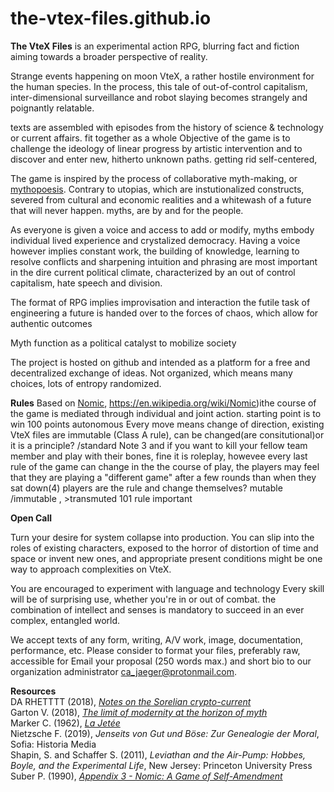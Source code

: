 # the-vtex-files.github.io
**The VteX Files** is an experimental action RPG, 
 blurring fact and fiction 
aiming towards a broader perspective of reality. 

Strange events happening on moon VteX, a rather hostile environment for the human species. In the process, this tale of out-of-control capitalism, inter-dimensional surveillance and robot slaying becomes strangely and poignantly relatable. 

texts are assembled with episodes from the history of science & technology or current affairs.
fit together as a whole
Objective of the game is to challenge the ideology of linear progress by artistic intervention and to discover and enter new, hitherto unknown paths. 
getting rid self-centered, 

The game is inspired by the process of collaborative myth-making, or [mythopoesis](https://en.wikipedia.org/wiki/Mythopoeia). 
Contrary to utopias, which are instutionalized constructs, severed from cultural and economic realities and a whitewash of a future that will never happen.
 myths, are by and for the people. 

As everyone is given a voice and access to add or modify, myths embody individual lived experience and crystalized democracy. 
Having a voice however implies constant work, the building of knowledge, learning to resolve conflicts and sharpening intuition and phrasing are most important in the dire current political climate, characterized by an out of control capitalism, hate speech and division.

The format of RPG 
implies improvisation and interaction
the futile task of engineering a future is handed over to the forces of chaos, which allow for authentic outcomes 

Myth function as a political catalyst to mobilize society  

The project is hosted on github and intended as a platform for a free and decentralized exchange of ideas. Not organized, which means many choices, lots of entropy randomized. 

**Rules**
Based on [Nomic](), https://en.wikipedia.org/wiki/Nomic)ithe course of the game is mediated through individual and joint action. 
starting point is to win 100 points
autonomous
Every move means change of direction,
 existing VteX files are immutable (Class A rule), can be changed(are consitutional)or it is a principle? /standard Note 3
and if you want to kill your fellow team member and play with their bones, fine it is roleplay, howevee every last rule of the game can change in the the course of play, the players may feel that they are playing a "different game" after a few rounds than when they sat down(4)
players are the rule and change themselves?
mutable /immutable , >transmuted
101 rule important


**Open Call**<br>

Turn your desire for system collapse into production.
You can slip into the roles of existing characters, 
exposed to the horror of  distortion of time and space
or invent new ones, 
and appropriate present conditions might be one way to approach complexities on VteX.
 
You are encouraged to experiment with language and technology 
Every skill will be of surprising use, whether you're in or out of combat.
the combination of intellect and senses is mandatory to succeed in an ever complex, entangled world.

We accept texts of any form, writing, A/V work, image, documentation, performance, etc. 
Please consider to format your files, preferably raw, 
accessible for 
  Email your proposal (250 words max.) and short bio to our organization administrator ca_jaeger@protonmail.com. 

**Resources**<br>
DA RHETTTT (2018), [*Notes on the Sorelian crypto-current*](https://necrophysical666.wordpress.com/2018/11/05/%F0%9D%94%91%F0%9D%94%AC%F0%9D%94%B1%F0%9D%94%A2%F0%9D%94%B0-%F0%9D%94%AC%F0%9D%94%AB-%F0%9D%94%B1%F0%9D%94%A5%F0%9D%94%A2-%F0%9D%94%96%F0%9D%94%AC%F0%9D%94%AF%F0%9D%94%A2%F0%9D%94%A9%F0%9D%94%A6/)<br>
Garton V. (2018), [*The limit of modernity at the horizon of myth*](https://vincentgarton.com/2018/07/23/the-limit-of-modernity-at-the-horizon-of-myth/)<br>
Marker C. (1962), [*La Jetée*](https://youtu.be/aLfXCkFQtXw)<br>
Nietzsche F. (2019), *Jenseits von Gut und Böse: Zur Genealogie der Moral*, Sofia: Historia Media<br>
Shapin, S. and Schaffer S. (2011), *Leviathan and the Air-Pump: Hobbes, Boyle, and the Experimental Life*, New Jersey: Princeton University Press<br>
Suber P. (1990), [*Appendix 3 - Nomic: A Game of Self-Amendment*](http://legacy.earlham.edu/~peters/writing/nomic.htm)

